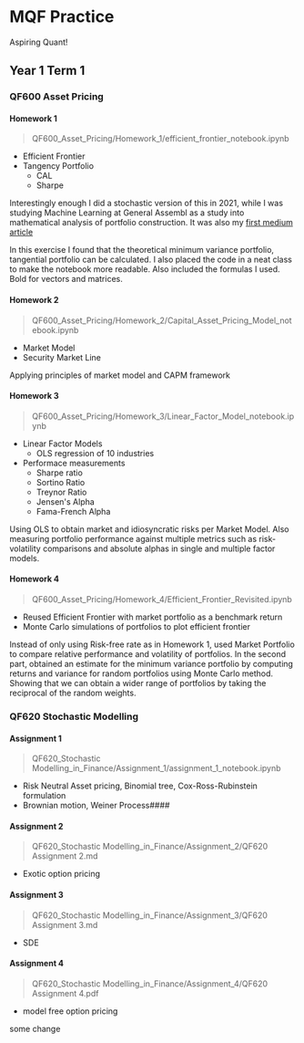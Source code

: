 # MQF Practice

Aspiring Quant!

## Year 1 Term 1

### QF600 Asset Pricing

#### Homework 1

> QF600_Asset_Pricing/Homework_1/efficient_frontier_notebook.ipynb

- Efficient Frontier
- Tangency Portfolio
  - CAL
  - Sharpe

Interestingly enough I did a stochastic version of this in 2021, while I was studying Machine Learning at General Assembl as a study into mathematical analysis of portfolio construction. It was also my [first medium article](https://medium.com/@changjulian17/modern-portfolio-theory-with-python-f33c9f517cd4)

In this exercise I found that the theoretical minimum variance portfolio, tangential portfolio can be calculated. I also placed the code in a neat class to make the notebook more readable. Also included the formulas I used. Bold for vectors and matrices.

#### Homework 2

> QF600_Asset_Pricing/Homework_2/Capital_Asset_Pricing_Model_notebook.ipynb

- Market Model
- Security Market Line

Applying principles of market model and CAPM framework

#### Homework 3

> QF600_Asset_Pricing/Homework_3/Linear_Factor_Model_notebook.ipynb

- Linear Factor Models
  - OLS regression of 10 industries
- Performace measurements
  - Sharpe ratio
  - Sortino Ratio
  - Treynor Ratio
  - Jensen's Alpha
  - Fama-French Alpha

Using OLS to obtain market and idiosyncratic risks per Market Model. Also measuring portfolio performance against multiple metrics such as risk-volatility comparisons and absolute alphas in single and multiple factor models.

#### Homework 4

> QF600_Asset_Pricing/Homework_4/Efficient_Frontier_Revisited.ipynb

- Reused Efficient Frontier with market portfolio as a benchmark return
- Monte Carlo simulations of portfolios to plot efficient frontier

Instead of only using Risk-free rate as in Homework 1, used Market Portfolio to compare relative performance and volatility of portfolios. In the second part, obtained an estimate for the minimum variance portfolio by computing returns and variance for random portfolios using Monte Carlo method. Showing that we can obtain a wider range of portfolios by taking the reciprocal of the random weights.

### QF620 Stochastic Modelling

#### Assignment 1

> QF620_Stochastic Modelling_in_Finance/Assignment_1/assignment_1_notebook.ipynb

- Risk Neutral Asset pricing, Binomial tree, Cox-Ross-Rubinstein formulation
- Brownian motion, Weiner Process####

#### Assignment 2

> QF620_Stochastic Modelling_in_Finance/Assignment_2/QF620 Assignment 2.md

- Exotic option pricing

#### Assignment 3

> QF620_Stochastic Modelling_in_Finance/Assignment_3/QF620 Assignment 3.md

- SDE

#### Assignment 4

> QF620_Stochastic Modelling_in_Finance/Assignment_4/QF620 Assignment 4.pdf

- model free option pricing


some change
